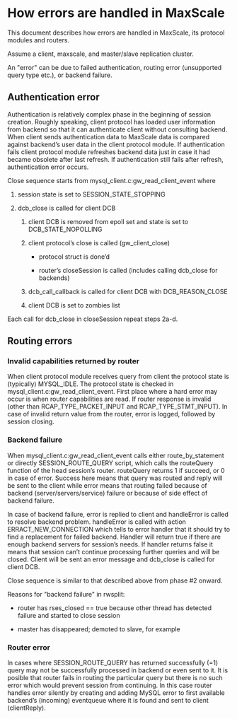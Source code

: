 # How errors are handled in MaxScale

This document describes how errors are handled in MaxScale, its protocol modules and routers. 

Assume a client, maxscale, and master/slave replication cluster. 

An "error" can be due to failed authentication, routing error (unsupported query type etc.), or backend failure.

## Authentication error

Authentication is relatively complex phase in the beginning of session creation. Roughly speaking, client protocol has loaded user information from backend so that it can authenticate client without consulting backend. When client sends authentication data to MaxScale data is compared against backend’s user data in the client protocol module. If authentication fails client protocol module refreshes backend data just in case it had became obsolete after last refresh. If authentication still fails after refresh, authentication error occurs.

Close sequence starts from mysql_client.c:gw_read_client_event where

1. session state is set to SESSION_STATE_STOPPING

2. dcb_close is called for client DCB

    1. client DCB is removed from epoll set and state is set to DCB_STATE_NOPOLLING

    2. client protocol’s close is called (gw_client_close)

        * protocol struct is done’d

        * router’s closeSession is called (includes calling dcb_close for backends)

    3. dcb_call_callback is called for client DCB with DCB_REASON_CLOSE

    4. client DCB is set to zombies list

Each call for dcb_close in closeSession repeat steps 2a-d.

## Routing errors

### Invalid capabilities returned by router

When client protocol module receives query from client the protocol state is (typically) MYSQL_IDLE. The protocol state is checked in mysql_client.c:gw_read_client_event. First place where a hard error may occur is when router capabilities are read. If router response is invalid (other than RCAP_TYPE_PACKET_INPUT and RCAP_TYPE_STMT_INPUT). In case of invalid return value from the router, error is logged, followed by session closing.

### Backend failure

When mysql_client.c:gw_read_client_event calls either route_by_statement or directly SESSION_ROUTE_QUERY script, which calls the routeQuery function of the head session’s router. routeQuery returns 1 if succeed, or 0 in case of error. Success here means that query was routed and reply will be sent to the client while error means that routing failed because of backend (server/servers/service) failure or because of side effect of backend failure. 

In case of backend failure, error is replied to client and handleError is called to resolve backend problem. handleError is called with action ERRACT_NEW_CONNECTION which tells to error handler that it should try to find a replacement for failed backend. Handler will return true if there are enough backend servers for session’s needs. If handler returns false it means that session can’t continue processing further queries and will be closed. Client will be sent an error message and dcb_close is called for client DCB.

Close sequence is similar to that described above from phase #2 onward.

Reasons for "backend failure" in rwsplit:

* router has rses_closed == true because other thread has detected failure and started to close session

* master has disappeared; demoted to slave, for example

### Router error

In cases where SESSION_ROUTE_QUERY has returned successfully (=1) query may not be successfully processed in backend or even sent to it. It is posible that router fails in routing the particular query but there is no such error which would prevent session from continuing. In this case router handles error silently by creating and adding MySQL error to first available backend’s (incoming) eventqueue where it is found and sent to client (clientReply).

